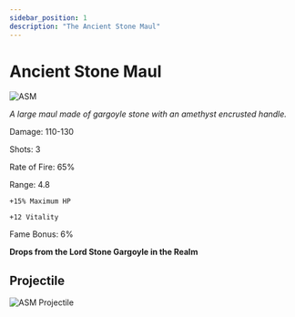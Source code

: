 ```yaml
---
sidebar_position: 1
description: "The Ancient Stone Maul"
---
```


# Ancient Stone Maul

![ASM](https://vwiki.valorserver.com/api/item/picture/ancient%20stone%20maul)

<i>A large maul made of gargoyle stone with an amethyst encrusted handle.</i>

Damage: 110-130

Shots: 3

Rate of Fire: 65%

Range: 4.8

    +15% Maximum HP
    
    +12 Vitality
    
Fame Bonus: 6%

**Drops from the Lord Stone Gargoyle in the Realm**

## Projectile

![ASM Projectile](https://cdn.discordapp.com/attachments/1160376179996496013/1187867069518196847/Ancient_Stone_Maul.gif)

